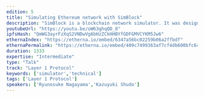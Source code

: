```yaml
---
edition: 5
title: "Simulating Ethereum network with SimBlock"
description: "SimBlock is a blockchain network simulator. It was designed as an event-driven simulator wherein each participating node behaves according to generated events, e.g., block generation and exchanging messages. This simulator supports Bitcoin, Dogecoin, Litecoin networks and has already been used in several studies about block propagation delay and fork rate. We are developing to support Ethereum, which will allow Ethereum developers or researchers to obtain more realistic data, such as in setting block generation intervals and designing neighbor node selection algorithms. In this presentation, we will show an experiment on how GHOST improves blockchain security as an application of SimBlock. GHOST is a block selection protocol being developed together with Casper, which is PoS protocol of Ethereum. GHOST has been shown analytically to improve blockchain security, but there is little experimental support. In this experiment, we compare the attack success rate in several parameters with the longest protocol.We would like to introduce a practical simulator and get your opinion on future SimBlock Ethereum support."
youtubeUrl: "https://youtu.be/oW63ghqQO_8"
ipfsHash: "QmWG3ayrFzXqS2VNDwVg6bHzZCkHHBYfGDFGMVCYKM5Jw6"
ethernaIndex: "https://etherna.io/embed/6347a56bc02259b06a2ffbdf"
ethernaPermalink: "https://etherna.io/embed/409c7499363af7cf4db600bfc6cb82c071392d00d12f25c084af47633b173e78"
duration: 1333
expertise: "Intermediate"
type: "Talk"
track: "Layer 1 Protocol"
keywords: ['simulator','technical']
tags: ['Layer 1 Protocol']
speakers: ['Ryunosuke Nagayama','Kazuyuki Shudo']
---
```

